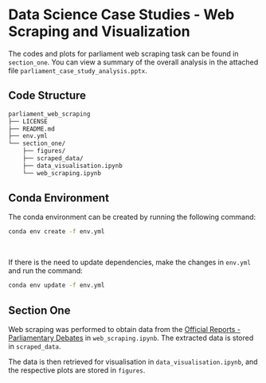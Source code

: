 # Data Science Case Studies - Web Scraping and Visualization

The codes and plots for parliament web scraping task can be found in ```section_one```. You can view a summary of the overall analysis in the attached file ```parliament_case_study_analysis.pptx```.

## Code Structure

```bash
parliament_web_scraping
├── LICENSE
├── README.md
├── env.yml
└── section_one/
    ├── figures/
    ├── scraped_data/
    ├── data_visualisation.ipynb
    └── web_scraping.ipynb
```
## Conda Environment

The conda environment can be created by running the following command:

```bash
conda env create -f env.yml
```

<br>

If there is the need to update dependencies, make the changes in ```env.yml``` and run the command:
```bash
conda env update -f env.yml
```

## Section One

Web scraping was performed to obtain data from the [Official Reports - Parliamentary Debates](https://sprs.parl.gov.sg/search/#/home) in 
```web_scraping.ipynb```. The extracted data is stored in ```scraped_data```.

The data is then retrieved for visualisation in ```data_visualisation.ipynb```, and the respective plots are stored in ```figures```.
